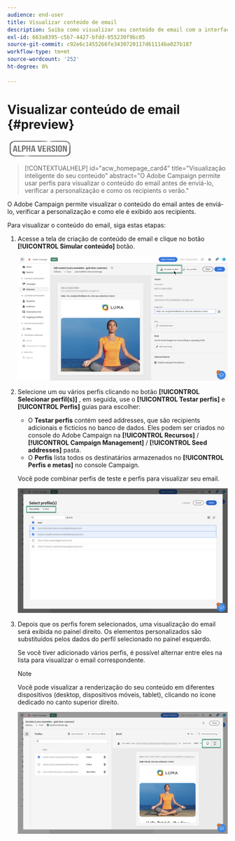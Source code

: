 ```yaml
---
audience: end-user
title: Visualizar conteúdo de email
description: Saiba como visualizar seu conteúdo de email com a interface do usuário da Web do Campaign
exl-id: 663a8395-c5b7-4427-bfdd-055230f9bc05
source-git-commit: c92e6c1455266fe3430720117d61114ba027b187
workflow-type: tm+mt
source-wordcount: '252'
ht-degree: 0%

---
```


# Visualizar conteúdo de email {#preview}

![](../assets/do-not-localize/badge.png)

>[!CONTEXTUALHELP]
>id="acw_homepage_card4"
>title="Visualização inteligente do seu conteúdo"
>abstract="O Adobe Campaign permite usar perfis para visualizar o conteúdo do email antes de enviá-lo, verificar a personalização e como os recipients o verão."

O Adobe Campaign permite visualizar o conteúdo do email antes de enviá-lo, verificar a personalização e como ele é exibido aos recipients.

Para visualizar o conteúdo do email, siga estas etapas:

1. Acesse a tela de criação de conteúdo de email e clique no botão **[!UICONTROL Simular conteúdo]** botão.

   ![](assets/simulate.png)

1. Selecione um ou vários perfis clicando no botão **[!UICONTROL Selecionar perfil(s)]** , em seguida, use o **[!UICONTROL Testar perfis]** e **[!UICONTROL Perfis]** guias para escolher:

   * O **Testar perfis** contém seed addresses, que são recipients adicionais e fictícios no banco de dados. Eles podem ser criados no console do Adobe Campaign na **[!UICONTROL Recursos]** / **[!UICONTROL Campaign Management]** / **[!UICONTROL Seed addresses]** pasta.
   * O **Perfis** lista todos os destinatários armazenados no **[!UICONTROL Perfis e metas]** no console Campaign.

   Você pode combinar perfis de teste e perfis para visualizar seu email.

   ![](assets/preview-profile.png)

1. Depois que os perfis forem selecionados, uma visualização do email será exibida no painel direito. Os elementos personalizados são substituídos pelos dados do perfil selecionado no painel esquerdo.

   Se você tiver adicionado vários perfis, é possível alternar entre eles na lista para visualizar o email correspondente.

   >[!NOTE]
   >
   >Você pode visualizar a renderização do seu conteúdo em diferentes dispositivos (desktop, dispositivos móveis, tablet), clicando no ícone dedicado no canto superior direito.

   ![](assets/preview.png)


